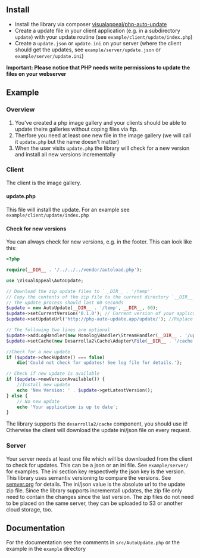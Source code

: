 ## Install

* Install the library via composer [visualappeal/php-auto-update](https://packagist.org/packages/visualappeal/php-auto-update)
* Create a update file in your client application (e.g. in a subdirectory `update`) with your update routine (see `example/client/update/index.php`)
* Create a `update.json` or `update.ini` on your server (where the client should get the updates, see `example/server/update.json` or `example/server/update.ini`)

**Important: Please notice that PHP needs write permissions to update the files on your webserver**

## Example

### Overview

1. You've created a php image gallery and your clients should be able to update theire galleries without coping files via ftp.
2. Therfore you need at least one new file in the image gallery (we will call it `update.php` but the name doesn't matter)
3. When the user visits `update.php` the library will check for a new version and install all new versions incrementally

### Client

The client is the image gallery.

#### update.php

This file will install the update. For an example see `example/client/update/index.php`

#### Check for new versions

You can always check for new versions, e.g. in the footer. This can look like this:

```php
<?php

require(__DIR__ . '/../../../vendor/autoload.php');

use \VisualAppeal\AutoUpdate;

// Download the zip update files to `__DIR__ . '/temp'`
// Copy the contents of the zip file to the current directory `__DIR__`
// The update process should last 60 seconds
$update = new AutoUpdate(__DIR__ . '/temp', __DIR__, 60);
$update->setCurrentVersion('0.1.0'); // Current version of your application. This value should be from a database or another file which will be updated with the installation of a new version
$update->setUpdateUrl('http://php-auto-update.app/update/'); //Replace the url with your server update url

// The following two lines are optional
$update->addLogHandler(new Monolog\Handler\StreamHandler(__DIR__ . '/update.log'));
$update->setCache(new Desarrolla2\Cache\Adapter\File(__DIR__ . '/cache'), 3600);

//Check for a new update
if ($update->checkUpdate() === false)
	die('Could not check for updates! See log file for details.');

// Check if new update is available
if ($update->newVersionAvailable()) {
	//Install new update
	echo 'New Version: ' . $update->getLatestVersion();
} else {
	// No new update
	echo 'Your application is up to date';
}
```

The library supports the `desarrolla2/cache` component, you should use it! Otherwise the client will download the update ini/json file on every request.

### Server

Your server needs at least one file which will be downloaded from the client to check for updates. This can be a json or an ini file. See `example/server/` for examples. The ini section key respectively the json key is the version. This library uses semantiv versioning to compare the versions. See [semver.org](http://semver.org/) for details. The ini/json value is the absolute url to the update zip file. Since the library supports incrementall updates, the zip file only need to contain the changes since the last version. The zip files do not need to be placed on the same server, they can be uploaded to S3 or another cloud storage, too.

## Documentation

For the documentation see the comments in `src/AutoUpdate.php` or the example in the `example` directory
